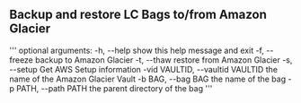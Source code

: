 ## Backup and restore LC Bags to/from Amazon Glacier
'''
optional arguments:
  -h, --help            show this help message and exit
  -f, --freeze          backup to Amazon Glacier
  -t, --thaw            restore from Amazon Glacier
  -s, --setup           Get AWS Setup information
  -vid VAULTID, --vaultid VAULTID
                        the name of the Amazon Glacier Vault
  -b BAG, --bag BAG     the name of the bag
  -p PATH, --path PATH  the parent directory of the bag
'''
